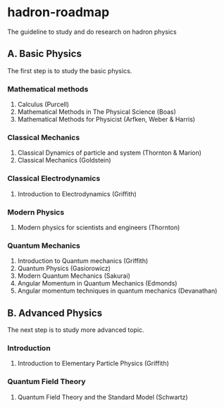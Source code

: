 # hadron-roadmap
The guideline to study and do research on hadron physics

## A. Basic Physics
The first step is to study the basic physics.

### Mathematical methods
1. Calculus (Purcell)
2. Mathematical Methods in The Physical Science (Boas)
3. Mathematical Methods for Physicist (Arfken, Weber & Harris)


### Classical Mechanics
1. Classical Dynamics of particle and system (Thornton & Marion)
2. Classical Mechanics (Goldstein)

### Classical Electrodynamics
1. Introduction to Electrodynamics (Griffith)

### Modern Physics
1. Modern physics for scientists and engineers (Thornton)

### Quantum Mechanics
1. Introduction to Quantum mechanics (Griffith)
2. Quantum Physics (Gasiorowicz)
3. Modern Quantum Mechanics (Sakurai)
4. Angular Momentum in Quantum Mechanics (Edmonds)
5. Angular momentum techniques in quantum mechanics (Devanathan)


## B. Advanced Physics
The next step is to study more advanced topic.

### Introduction
1. Introduction to Elementary Particle Physics (Griffith)

### Quantum Field Theory
1. Quantum Field Theory and the Standard Model (Schwartz)
